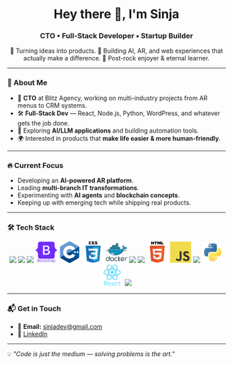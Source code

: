 <h1 align="center">Hey there 👋, I'm Sinja</h1>
<h3 align="center">CTO • Full-Stack Developer • Startup Builder</h3>

<p align="center">
  🚀 Turning ideas into products.  
  🎯 Building AI, AR, and web experiences that actually make a difference.  
  🎵 Post-rock enjoyer & eternal learner.  
</p>

---

### 🧠 About Me
- 💼 **CTO** at Blitz Agency, working on multi-industry projects from AR menus to CRM systems.  
- 🛠 **Full-Stack Dev** — React, Node.js, Python, WordPress, and whatever gets the job done.  
- 🤖 Exploring **AI/LLM applications** and building automation tools.  
- 🌍 Interested in products that **make life easier & more human-friendly**.  

---

### 🔥 Current Focus
- Developing an **AI-powered AR platform**.  
- Leading **multi-branch IT transformations**.  
- Experimenting with **AI agents** and **blockchain concepts**.  
- Keeping up with emerging tech while shipping real products.

---

### 🛠 Tech Stack
<p align="center">
  <img src="https://cdn.worldvectorlogo.com/logos/arduino-1.svg" height="50"/> 
  <img src="https://www.vectorlogo.zone/logos/microsoft_azure/microsoft_azure-icon.svg" height="50"/>
  <img src="https://www.vectorlogo.zone/logos/babeljs/babeljs-icon.svg" height="50"/>
  <img src="https://raw.githubusercontent.com/devicons/devicon/master/icons/bootstrap/bootstrap-plain-wordmark.svg" height="50"/>
  <img src="https://raw.githubusercontent.com/devicons/devicon/master/icons/cplusplus/cplusplus-original.svg" height="50"/>
  <img src="https://raw.githubusercontent.com/devicons/devicon/master/icons/css3/css3-original-wordmark.svg" height="50"/>
  <img src="https://raw.githubusercontent.com/devicons/devicon/master/icons/docker/docker-original-wordmark.svg" height="50"/>
  <img src="https://www.vectorlogo.zone/logos/pocoo_flask/pocoo_flask-icon.svg" height="50"/>
  <img src="https://www.vectorlogo.zone/logos/git-scm/git-scm-icon.svg" height="50"/>
  <img src="https://raw.githubusercontent.com/devicons/devicon/master/icons/html5/html5-original-wordmark.svg" height="50"/>
  <img src="https://raw.githubusercontent.com/devicons/devicon/master/icons/javascript/javascript-original.svg" height="50"/>
  <img src="https://www.vectorlogo.zone/logos/jestjsio/jestjsio-icon.svg" height="50"/>
  <img src="https://raw.githubusercontent.com/devicons/devicon/master/icons/python/python-original.svg" height="50"/>
  <img src="https://raw.githubusercontent.com/devicons/devicon/master/icons/react/react-original-wordmark.svg" height="50"/>
  <img src="https://www.vectorlogo.zone/logos/tailwindcss/tailwindcss-icon.svg" height="50"/>
</p>

---

### 📬 Get in Touch
- 📧 **Email:** [sinjadev@gmail.com](mailto:sinjadev@gmail.com)  
- 💼 [LinkedIn](https://www.linkedin.com/in/sina-hatamian-519637199)  

---

💡 *"Code is just the medium — solving problems is the art."*
